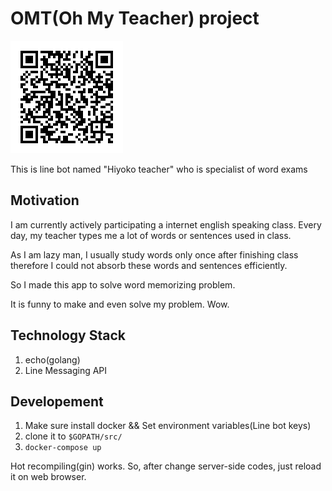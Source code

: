# OMT(Oh My Teacher) project

![qr code](./qr.png)

This is line bot named "Hiyoko teacher" who is specialist of word exams

## Motivation

I am currently actively participating a internet english speaking class. Every day, my teacher types me a lot of words or sentences used in class.

As I am lazy man, I usually study words only once after finishing class therefore I could not absorb these words and sentences efficiently.

So I made this app to solve word memorizing problem.

It is funny to make and even solve my problem. Wow.

## Technology Stack

1. echo(golang)
2. Line Messaging API

## Developement

1. Make sure install docker && Set environment variables(Line bot keys)
2. clone it to `$GOPATH/src/`
3. `docker-compose up`

Hot recompiling(gin) works. So, after change server-side codes, just reload it on web browser.
